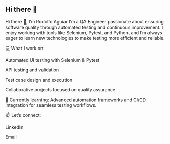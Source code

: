 ## Hi there 👋
Hi there 👋, I’m Rodolfo Aguiar
I’m a QA Engineer passionate about ensuring software quality through automated testing and continuous improvement. I enjoy working with tools like Selenium, Pytest, and Python, and I’m always eager to learn new technologies to make testing more efficient and reliable.

💻 What I work on:

Automated UI testing with Selenium & Pytest

API testing and validation

Test case design and execution

Collaborative projects focused on quality assurance

🚀 Currently learning: Advanced automation frameworks and CI/CD integration for seamless testing workflows.

📫 Let’s connect:

LinkedIn

Email
